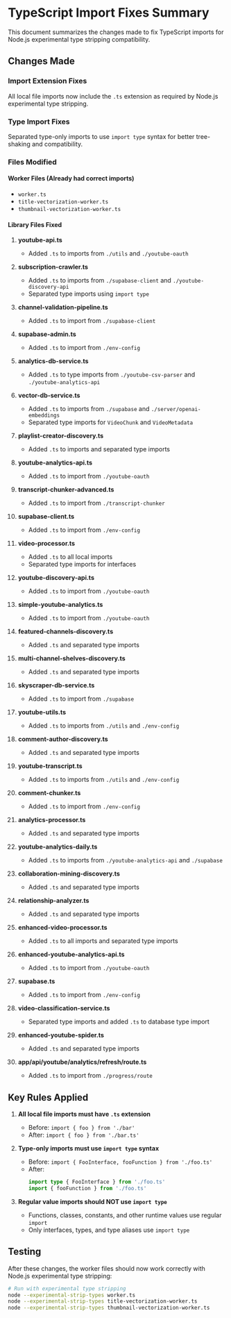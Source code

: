 # TypeScript Import Fixes Summary

This document summarizes the changes made to fix TypeScript imports for Node.js experimental type stripping compatibility.

## Changes Made

### Import Extension Fixes
All local file imports now include the `.ts` extension as required by Node.js experimental type stripping.

### Type Import Fixes
Separated type-only imports to use `import type` syntax for better tree-shaking and compatibility.

### Files Modified

#### Worker Files (Already had correct imports)
- `worker.ts`
- `title-vectorization-worker.ts`
- `thumbnail-vectorization-worker.ts`

#### Library Files Fixed
1. **youtube-api.ts**
   - Added `.ts` to imports from `./utils` and `./youtube-oauth`

2. **subscription-crawler.ts**
   - Added `.ts` to imports from `./supabase-client` and `./youtube-discovery-api`
   - Separated type imports using `import type`

3. **channel-validation-pipeline.ts**
   - Added `.ts` to import from `./supabase-client`

4. **supabase-admin.ts**
   - Added `.ts` to import from `./env-config`

5. **analytics-db-service.ts**
   - Added `.ts` to type imports from `./youtube-csv-parser` and `./youtube-analytics-api`

6. **vector-db-service.ts**
   - Added `.ts` to imports from `./supabase` and `./server/openai-embeddings`
   - Separated type imports for `VideoChunk` and `VideoMetadata`

7. **playlist-creator-discovery.ts**
   - Added `.ts` to imports and separated type imports

8. **youtube-analytics-api.ts**
   - Added `.ts` to import from `./youtube-oauth`

9. **transcript-chunker-advanced.ts**
   - Added `.ts` to import from `./transcript-chunker`

10. **supabase-client.ts**
    - Added `.ts` to import from `./env-config`

11. **video-processor.ts**
    - Added `.ts` to all local imports
    - Separated type imports for interfaces

12. **youtube-discovery-api.ts**
    - Added `.ts` to import from `./youtube-oauth`

13. **simple-youtube-analytics.ts**
    - Added `.ts` to import from `./youtube-oauth`

14. **featured-channels-discovery.ts**
    - Added `.ts` and separated type imports

15. **multi-channel-shelves-discovery.ts**
    - Added `.ts` and separated type imports

16. **skyscraper-db-service.ts**
    - Added `.ts` to import from `./supabase`

17. **youtube-utils.ts**
    - Added `.ts` to imports from `./utils` and `./env-config`

18. **comment-author-discovery.ts**
    - Added `.ts` and separated type imports

19. **youtube-transcript.ts**
    - Added `.ts` to imports from `./utils` and `./env-config`

20. **comment-chunker.ts**
    - Added `.ts` to import from `./env-config`

21. **analytics-processor.ts**
    - Added `.ts` and separated type imports

22. **youtube-analytics-daily.ts**
    - Added `.ts` to imports from `./youtube-analytics-api` and `./supabase`

23. **collaboration-mining-discovery.ts**
    - Added `.ts` and separated type imports

24. **relationship-analyzer.ts**
    - Added `.ts` and separated type imports

25. **enhanced-video-processor.ts**
    - Added `.ts` to all imports and separated type imports

26. **enhanced-youtube-analytics-api.ts**
    - Added `.ts` to import from `./youtube-oauth`

27. **supabase.ts**
    - Added `.ts` to import from `./env-config`

28. **video-classification-service.ts**
    - Separated type imports and added `.ts` to database type import

29. **enhanced-youtube-spider.ts**
    - Added `.ts` and separated type imports

30. **app/api/youtube/analytics/refresh/route.ts**
    - Added `.ts` to import from `./progress/route`

## Key Rules Applied

1. **All local file imports must have `.ts` extension**
   - Before: `import { foo } from './bar'`
   - After: `import { foo } from './bar.ts'`

2. **Type-only imports must use `import type` syntax**
   - Before: `import { FooInterface, fooFunction } from './foo.ts'`
   - After: 
     ```typescript
     import type { FooInterface } from './foo.ts'
     import { fooFunction } from './foo.ts'
     ```

3. **Regular value imports should NOT use `import type`**
   - Functions, classes, constants, and other runtime values use regular `import`
   - Only interfaces, types, and type aliases use `import type`

## Testing

After these changes, the worker files should now work correctly with Node.js experimental type stripping:

```bash
# Run with experimental type stripping
node --experimental-strip-types worker.ts
node --experimental-strip-types title-vectorization-worker.ts
node --experimental-strip-types thumbnail-vectorization-worker.ts
```
